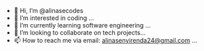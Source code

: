 - 👋 Hi, I’m @alinasecodes
- 👀 I’m interested in coding ...
- 🌱 I’m currently learning software engineering ...
- 💞️ I’m looking to collaborate on tech projects...
- 📫 How to reach me via email: alinasenyirenda24@gmail.com ...

<!---
alinasecodes/alinasecodes is a ✨ special ✨ repository because its `README.md` (this file) appears on your GitHub profile.
You can click the Preview link to take a look at your changes.
--->
